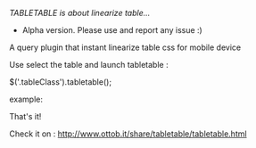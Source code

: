 *TABLETABLE is about linearize table...*

- Alpha version. Please use and report any issue :)


A query plugin that instant linearize table css for mobile device

Use select the table and launch tabletable :

$('.tableClass').tabletable();

example:

<script>
        $( document ).ready(function() {
            $('.mytable2').tabletable();
            $('.mytable1').tabletable();
            $('.mytable').tabletable();
        });
</script>


That's it!

Check it on :
http://www.ottob.it/share/tabletable/tabletable.html



